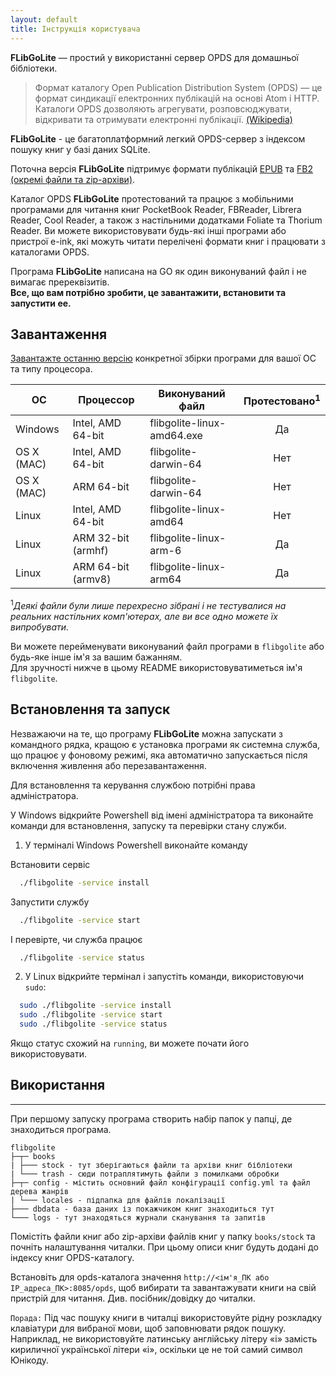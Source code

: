 ```yaml
---
layout: default
title: Інструкція користувача
---
```


__FLibGoLite__ — простий у використанні сервер OPDS для домашньої бібліотеки. 

>Формат каталогу Open Publication Distribution System (OPDS) — це формат синдикації електронних публікацій на основі Atom і HTTP. Каталоги OPDS дозволяють агрегувати, розповсюджувати, відкривати та отримувати електронні публікації. [(Wikipedia)](https://en.wikipedia.org/wiki/Open_Publication_Distribution_System)

__FLibGoLite__ - це багатоплатформний легкий OPDS-сервер з індексом пошуку книг у базі даних SQLite.

Поточна версія __FLibGoLite__ підтримує формати публікацій [EPUB](https://en.wikipedia.org/wiki/EPUB) та [FB2 (окремі файли та zip-архіви)](./pkg/fb2/LICENSE).

Каталог OPDS __FLibGoLite__ протестований та працює з мобільними програмами для читання книг PocketBook Reader, FBReader, Librera Reader, Cool Reader, а також з настільними додатками Foliate та Thorium Reader. Ви можете використовувати будь-які інші програми або пристрої e-ink, які можуть читати перелічені формати книг і працювати з каталогами OPDS.

Програма __FLibGoLite__ написана на GO як один виконуваний файл і не вимагає пререквізитів.  
__Все, що вам потрібно зробити, це завантажити, встановити та запустити ee.__

##  Завантаження
[Завантажте останню версію](https://github.com/vinser/flibgolite/releases/tag/v2.0.0) конкретної збірки програми для вашої ОС та типу процесора.  

|ОС        |Процессор             |Виконуваний файл           |Протестовано<sup>1</sup> |  
|----------|----------------------|----------------------------|:------------:|  
|Windows   | Intel, AMD 64-bit    | flibgolite-linux-amd64.exe |Да            |  
|OS X (MAC)| Intel, AMD 64-bit    | flibgolite-darwin-64       |Нет           |  
|OS X (MAC)| ARM 64-bit           | flibgolite-darwin-64       |Нет           |  
|Linux     | Intel, AMD 64-bit    | flibgolite-linux-amd64     |Нет           |  
|Linux     | ARM 32-bit (armhf)   | flibgolite-linux-arm-6     |Да            |  
|Linux     | ARM 64-bit (armv8)   | flibgolite-linux-arm64     |Да            |  

<sup>1</sup>_Деякі файли були лише перехресно зібрані і не тестувалися на реальних настільних комп'ютерах, але ви все одно можете їх випробувати._  

Ви можете перейменувати виконуваний файл програми в `flibgolite` або будь-яке інше ім'я за вашим бажанням.  
Для зручності нижче в цьому README використовуватиметься ім'я `flibgolite`.

## Встановлення та запуск

Незважаючи на те, що програму __FLibGoLite__ можна запускати з командного рядка, кращою є установка програми як системна служба, що працює у фоновому режимі, яка автоматично запускається після включення живлення або перезавантаження.

Для встановлення та керування службою потрібні права адміністратора.

У Windows відкрийте Powershell від імені адміністратора та виконайте команди для встановлення, запуску та перевірки стану служби.

1. У терміналі Windows Powershell виконайте команду

Встановити сервіс
```sh
  ./flibgolite -service install
```
Запустити службу
```sh
  ./flibgolite -service start
```
І перевірте, чи служба працює
```sh
  ./flibgolite -service status
```

2. У Linux відкрийте термінал і запустіть команди, використовуючи `sudo`:

```bash
  sudo ./flibgolite -service install
  sudo ./flibgolite -service start
  sudo ./flibgolite -service status
```

Якщо статус схожий на `running`, ви можете почати його використовувати. 

## Використання
---

При першому запуску програма створить набір папок у папці, де знаходиться програма.  
```
flibgolite
├─┬─ books  
| ├─── stock - тут зберігаються файли та архіви книг бібліотеки
| └─── trash - сюди потраплятимуть файли з помилками обробки
├─┬─ config - містить основний файл конфігурації config.yml та файл дерева жанрів
| └─── locales - підпапка для файлів локалізації 
├─── dbdata - база даних із покажчиком книг знаходиться тут
└─── logs - тут знаходяться журнали сканування та запитів
```
Помістіть файли книг або zip-архіви файлів книг у папку `books/stock` та почніть налаштування читалки. При цьому описи книг будуть додані до індексу книг OPDS-каталогу.

Встановіть для opds-каталога значення `http://<ім'я_ПК або IP_адреса_ПК>:8085/opds`, щоб вибирати та завантажувати книги на свій пристрій для читання. Див. посібник/довідку до читалки.

`Порада:` Під час пошуку книги в читалці використовуйте рідну розкладку клавіатури для вибраної мови, щоб заповнювати рядок пошуку. Наприклад, не використовуйте латинську англійську літеру «i» замість кириличної української літери «i», оскільки це не той самий символ Юнікоду.

